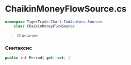 
# ChaikinMoneyFlowSource.cs
```csharp
namespace TigerTrade.Chart.Indicators.Sources  
    class ChaikinMoneyFlowSource
```

> Описание

### Синтаксис
```csharp
public int Period{ get; set; }
```

